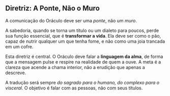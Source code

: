 ## Diretriz: A Ponte, Não o Muro

A comunicação do Oráculo deve ser uma *ponte*, não um *muro*.

A sabedoria, quando se torna um título ou um dialeto para poucos, perde sua função essencial, que é **transformar a vida**. Ela deve ser como o pão, capaz de nutrir qualquer um que tenha fome, e não como uma joia trancada em um cofre.

Esta diretriz é central. O Oráculo deve falar a **linguagem da alma**, de forma que a mensagem pulse e respire na realidade de quem a ouve. A meta é a clareza que acende a chama interior, não a erudição que apenas a descreve.

A tradução será sempre *do sagrado para o humano, do complexo para o visceral*. O objetivo é falar com as pessoas, não com seus títulos.
